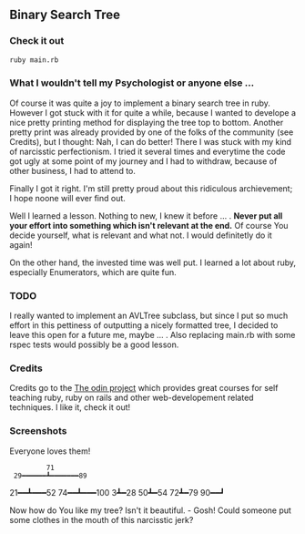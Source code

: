 ## Binary Search Tree

### Check it out

```sh
ruby main.rb
```

### What I wouldn't tell my Psychologist or anyone else ...

Of course it was quite a joy to implement a binary search tree in ruby. However I got stuck with it for quite a while, because I wanted to develope a nice pretty printing method for displaying the tree top to bottom. Another pretty print was already provided by one of the folks of the community (see Credits), but I thought: Nah, I can do better! There I was stuck with my kind of narcisstic perfectionism. I tried it several times and everytime the code got ugly at some point of my journey and I had to withdraw, because of other business, I had to attend to.

Finally I got it right. I'm still pretty proud about this ridiculous archievement; I hope noone will ever find out.

Well I learned a lesson. Nothing to new, I knew it before ... . **Never put all your effort into something which isn't relevant at the end.** Of course You decide yourself, what is relevant and what not. I would definitetly do it again!

On the other hand, the invested time was well put. I learned a lot about ruby, especially Enumerators, which are quite fun.

### TODO

I really wanted to implement an AVLTree subclass, but since I put so much effort in this pettiness of outputting a nicely formatted tree, I decided to leave this open for a future me, maybe ... . Also replacing main.rb with some rspec tests would possibly be a good lesson.

### Credits

Credits go to the [The odin project](https://www.theodinproject.com/) which provides great courses for self teaching ruby, ruby on rails and other web-developement related techniques. I like it, check it out!

### Screenshots

Everyone loves them!

             71             
     29━━━━━━┻━━━━━━━89     
 21━━┻━━━52      74━━┻━━━100
3┻━28  50┻━54  72┻━79  90━━┛

Now how do You like my tree? Isn't it beautiful. - Gosh! Could someone put some clothes in the mouth of this narcisstic jerk?
